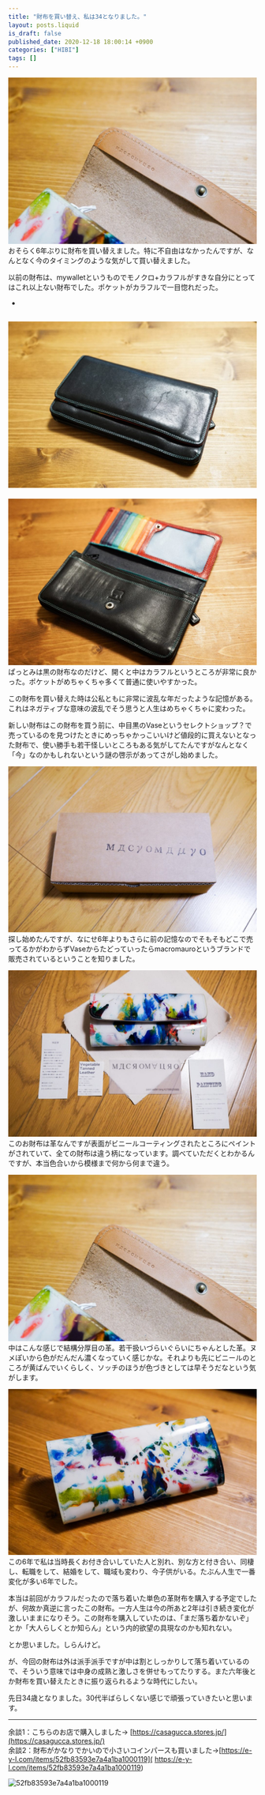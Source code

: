 ```yaml
---
title: "財布を買い替え、私は34となりました。"
layout: posts.liquid
is_draft: false
published_date: 2020-12-18 18:00:14 +0900
categories: ["HIBI"]
tags: []
---
```


![](/public/images/2020/12/DSC07163-1024x684.jpg)
おそらく6年ぶりに財布を買い替えました。特に不自由はなかったんですが、なんとなく今のタイミングのような気がして買い替えました。

以前の財布は、mywalletというものでモノクロ+カラフルがすきな自分にとってはこれ以上ない財布でした。ポケットがカラフルで一目惚れだった。

- 
![](/public/images/2020/12/DSC07160-1024x684.jpg)
- 
![](/public/images/2020/12/DSC07161-1024x684.jpg)
ぱっとみは黒の財布なのだけど、開くと中はカラフルというところが非常に良かった。ポケットがめちゃくちゃ多くて普通に使いやすかった。

この財布を買い替えた時は公私ともに非常に波乱な年だったような記憶がある。これはネガティブな意味の波乱でそう思うと人生はめちゃくちゃに変わった。

新しい財布はこの財布を買う前に、中目黒のVaseというセレクトショップ？で売っているのを見つけたときにめっちゃかっこいいけど値段的に買えないとなった財布で、使い勝手も若干怪しいところもある気がしてたんですがなんとなく「今」なのかもしれないという謎の啓示があってさがし始めました。

![](/public/images/2020/12/DSC07157-1024x684.jpg)
探し始めたんですが、なにせ6年よりもさらに前の記憶なのでそもそもどこで売ってるかがわからずVaseからたどっていったらmacromauroというブランドで販売されているということを知りました。

![](/public/images/2020/12/DSC07159-1024x684.jpg)
このお財布は革なんですが表面がビニールコーティングされたところにペイントがされていて、全ての財布は違う柄になっています。調べていただくとわかるんですが、本当色合いから模様まで何から何まで違う。

![](/public/images/2020/12/DSC07163-1-1024x684.jpg)
中はこんな感じで結構分厚目の革。若干扱いづらいぐらいにちゃんとした革。ヌメぽいから色がだんだん濃くなっていく感じかな。それよりも先にビニールのところが黄ばんでいくらしく、ソッチのほうが色づきとしては早そうだなという気がします。

![](/public/images/2020/12/DSC07166-1024x684.jpg)
この6年で私は当時長くお付き合いしていた人と別れ、別な方と付き合い、同棲し、転職をして、結婚をして、職域も変わり、今子供がいる。たぶん人生で一番変化が多い6年でした。

本当は前回がカラフルだったので落ち着いた単色の革財布を購入する予定でしたが、何故か真逆に言ったこの財布。一方人生は今の所あと2年は引き続き変化が激しいままになりそう。この財布を購入していたのは、「まだ落ち着かないぞ」とか「大人らしくとか知らん」という内的欲望の具現なのかも知れない。

とか思いました。しらんけど。

が、今回の財布は外は派手派手ですが中は割としっかりして落ち着いているので、そういう意味では中身の成熟と激しさを併せもってたりする。また六年後とか財布を買い替えたときに振り返られるような時代にしたい。

先日34歳となりました。30代半ばらしくない感じで頑張っていきたいと思います。

* * *
余談1：こちらのお店で購入しました→ [https://casagucca.stores.jp/](https://casagucca.stores.jp/)  
余談2：財布がかなりでかいので小さいコインパースも買いました→[https://e-y-l.com/items/52fb83593e7a4a1ba1000119]( https://e-y-l.com/items/52fb83593e7a4a1ba1000119)

![52fb83593e7a4a1ba1000119](https://p1-e6eeae93.imageflux.jp/c!/f=webp:auto,a=2,w=920,h=920,b=ffffff00/eyl/87ff34afd90573765a11.jpeg)


